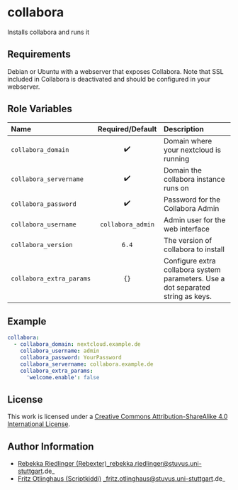 # collabora
Installs collabora and runs it

## Requirements

Debian or Ubuntu with a webserver that exposes Collabora.
Note that SSL included in Collabora is deactivated and should be configured in your webserver.

## Role Variables


| Name                     | Required/Default   | Description                                                                      |
|:-------------------------|:------------------:|:---------------------------------------------------------------------------------|
| `collabora_domain`       | :heavy_check_mark: | Domain where your nextcloud is running                                           |
| `collabora_servername`   | :heavy_check_mark: | Domain the collabora instance runs on                                            |
| `collabora_password`     | :heavy_check_mark: | Password for the Collabora Admin                                                 |
| `collabora_username`     | `collabora_admin`  | Admin user for the web interface                                                 |
| `collabora_version`      | `6.4`              | The version of collabora to install                                              |
| `collabora_extra_params` | `{}`               | Configure extra collabora system parameters. Use a dot separated string as keys. |


## Example

```yaml
collabora:
  - collabora_domain: nextcloud.example.de
    collabora_username: admin
    collabora_password: YourPassword
    collabora_servername: collabora.example.de
    collabora_extra_params:
      'welcome.enable': false
```


## License

This work is licensed under a [Creative Commons Attribution-ShareAlike 4.0 International License](http://creativecommons.org/licenses/by-sa/4.0/).


## Author Information

 * [Rebekka Riedlinger (Rebexter)](https://github.com/Rebexter)_rebekka.riedlinger@stuvus.uni-stuttgart.de_
 * [Fritz Otlinghaus (Scriptkiddi)](https://github.com/Scriptkiddi) _fritz.otlinghaus@stuvus.uni-stuttgart.de_
